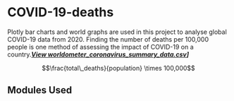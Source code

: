 # COVID-19-deaths
Plotly bar charts and world graphs are used in this project to analyse global COVID-19 data from 2020. Finding the number of deaths per 100,000 people is one method of assessing the impact of COVID-19 on a country.**_[View worldometer_coronavirus_summary_data.csv](worldometer_coronavirus_summary_data.csv)]_**

```math
\frac{total\_deaths}{population} \times 100,000
```
## Modules Used 

